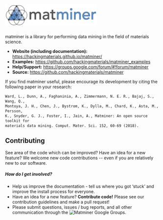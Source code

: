 # <img alt="matminer" src="docs_rst/_static/matminer_logo_small.png" width="300">

matminer is a library for performing data mining in the field of materials science.

- **Website (including documentation):** https://hackingmaterials.github.io/matminer/
- **Examples:** https://github.com/hackingmaterials/matminer_examples
- **Help/Support:** https://groups.google.com/forum/#!forum/matminer
- **Source:** https://github.com/hackingmaterials/matminer

If you find matminer useful, please encourage its development by citing the following paper in your research:
```
Ward, L., Dunn, A., Faghaninia, A., Zimmermann, N. E. R., Bajaj, S., Wang, Q.,
Montoya, J. H., Chen, J., Bystrom, K., Dylla, M., Chard, K., Asta, M., Persson,
K., Snyder, G. J., Foster, I., Jain, A., Matminer: An open source toolkit for
materials data mining. Comput. Mater. Sci. 152, 60-69 (2018).
```

## Contributing 
See area of the code which can be improved? Have an idea for a new feature? We welcome new code contributions -- even if you are relatively new to our software.

##### How do I get involved?
* Help us improve the documentation - tell us where you got ‘stuck’ and improve the install process for everyone.
* Have an idea for a new feature? **Contribute code!** Please see our contribution guidelines and make a pull request!
* Please submit questions, issues / bug reports, and all other communication through the ![Matminer Google Groups](https://groups.google.com/forum/#!forum/matminer).